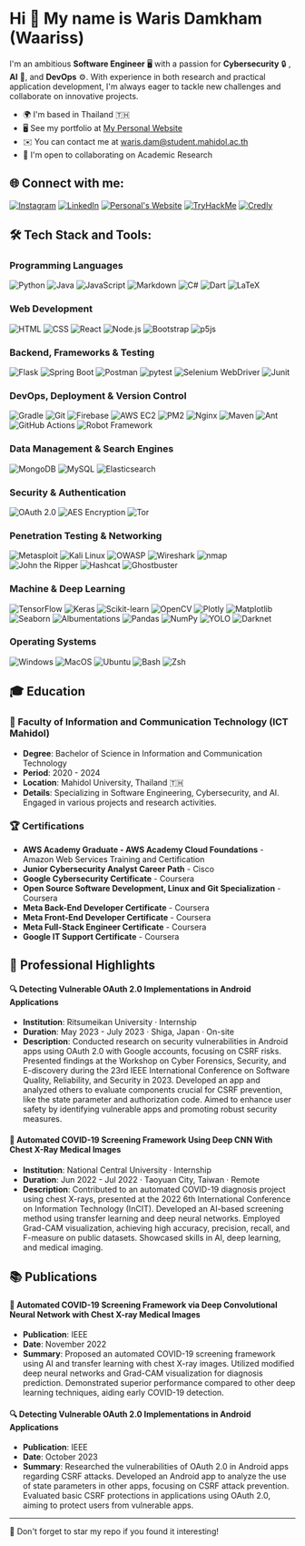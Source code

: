 Hi 👋 My name is Waris Damkham (Waariss)
==============================================================================================================================

I'm an ambitious **Software Engineer** 🖥️  with a passion for **Cybersecurity** 🔒 , **AI** 🤖, and **DevOps** ⚙️. With experience in both research and practical application development, I'm always eager to tackle new challenges and collaborate on innovative projects.

*   🌍  I'm based in Thailand 🇹🇭
*   🖥️  See my portfolio at [My Personal Website](http://waris-damkham.netlify.app/#resume)
*   ✉️  You can contact me at [waris.dam@student.mahidol.ac.th](mailto:waris.dam@student.mahidol.ac.th)
*   🤝  I'm open to collaborating on Academic Research

## 🌐 Connect with me:
[![Instagram](https://img.shields.io/badge/Instagram-E4405F?style=for-the-badge&logo=instagram&logoColor=white)](https://www.instagram.com/waaris_m/)
[![LinkedIn](https://img.shields.io/badge/LinkedIn-0077B5?style=for-the-badge&logo=linkedin&logoColor=white)](https://www.linkedin.com/in/waris-damkham/)
[![Personal's Website](https://img.shields.io/badge/website-000000?style=for-the-badge&logo=About.me&logoColor=white)](https://waris-damkham.netlify.app)
[![TryHackMe](https://img.shields.io/badge/TryHackMe-C71A36?style=for-the-badge&logo=tryhackme&logoColor=white)](https://tryhackme.com/p/waris.dam)
[![Credly](https://img.shields.io/badge/Credly-E95420?style=for-the-badge&logo=credly&logoColor=white)](https://www.credly.com/users/waris-damkham.196ff471)

## 🛠 Tech Stack and Tools:

### Programming Languages

![Python](https://img.shields.io/badge/-Python-3776AB?style=for-the-badge&logo=python&logoColor=white)
![Java](https://img.shields.io/badge/-Java-007396?style=for-the-badge&logo=java&logoColor=white)
![JavaScript](https://img.shields.io/badge/-JavaScript-F7DF1E?style=for-the-badge&logo=javascript&logoColor=black)
![Markdown](https://img.shields.io/badge/-Markdown-000000?style=for-the-badge&logo=markdown&logoColor=white)
![C#](https://img.shields.io/badge/-C%23-239120?style=for-the-badge&logo=c-sharp&logoColor=white)
![Dart](https://img.shields.io/badge/-Dart-0175C2?style=for-the-badge&logo=dart&logoColor=white)
![LaTeX](https://img.shields.io/badge/-LaTeX-008080?style=for-the-badge&logo=latex&logoColor=white)

### Web Development

![HTML](https://img.shields.io/badge/-HTML-E34F26?style=for-the-badge&logo=html5&logoColor=white)
![CSS](https://img.shields.io/badge/-CSS-1572B6?style=for-the-badge&logo=css3&logoColor=white)
![React](https://img.shields.io/badge/-React-61DAFB?style=for-the-badge&logo=react&logoColor=black)
![Node.js](https://img.shields.io/badge/-Node.js-339933?style=for-the-badge&logo=node.js&logoColor=white)
![Bootstrap](https://img.shields.io/badge/-Bootstrap-7952B3?style=for-the-badge&logo=bootstrap&logoColor=white)
![p5js](https://img.shields.io/badge/-p5js-ED225D?style=for-the-badge&logo=p5.js&logoColor=white)

### Backend, Frameworks & Testing

![Flask](https://img.shields.io/badge/-Flask-000000?style=for-the-badge&logo=flask&logoColor=white)
![Spring Boot](https://img.shields.io/badge/-Spring%20Boot-6DB33F?style=for-the-badge&logo=spring-boot&logoColor=white)
![Postman](https://img.shields.io/badge/-Postman-FF6C37?style=for-the-badge&logo=postman&logoColor=white)
![pytest](https://img.shields.io/badge/-pytest-0A9EDC?style=for-the-badge&logo=pytest&logoColor=white)
![Selenium WebDriver](https://img.shields.io/badge/-Selenium%20WebDriver-43B02A?style=for-the-badge&logo=selenium&logoColor=white)
![Junit](https://img.shields.io/badge/-Junit-25A162?style=for-the-badge&logo=junit5&logoColor=white)

### DevOps, Deployment & Version Control

![Gradle](https://img.shields.io/badge/-Gradle-02303A?style=for-the-badge&logo=gradle&logoColor=white)
![Git](https://img.shields.io/badge/-Git-F05032?style=for-the-badge&logo=git&logoColor=white)
![Firebase](https://img.shields.io/badge/-Firebase-FFCA28?style=for-the-badge&logo=firebase&logoColor=black)
![AWS EC2](https://img.shields.io/badge/-Amazon%20AWS-232F3E?style=for-the-badge&logo=amazon-aws&logoColor=white)
![PM2](https://img.shields.io/badge/-PM2-2B037A?style=for-the-badge&logo=pm2&logoColor=white)
![Nginx](https://img.shields.io/badge/-nginx-009639?style=for-the-badge&logo=nginx&logoColor=white)
![Maven](https://img.shields.io/badge/-Apache%20Maven-C71A36?style=for-the-badge&logo=apache-maven&logoColor=white)
![Ant](https://img.shields.io/badge/-Apache%20Ant-A81C7D?style=for-the-badge&logo=apache-ant&logoColor=white)
![GitHub Actions](https://img.shields.io/badge/-GitHub%20Actions-2088FF?style=for-the-badge&logo=github-actions&logoColor=white)
![Robot Framework](https://img.shields.io/badge/-Robot%20Framework-00BFFF?style=for-the-badge&logo=robot-framework&logoColor=white)

### Data Management & Search Engines

![MongoDB](https://img.shields.io/badge/-MongoDB-47A248?style=for-the-badge&logo=mongodb&logoColor=white)
![MySQL](https://img.shields.io/badge/-MySQL-4479A1?style=for-the-badge&logo=mysql&logoColor=white)
![Elasticsearch](https://img.shields.io/badge/-Elasticsearch-005571?style=for-the-badge&logo=elasticsearch&logoColor=white)

### Security & Authentication

![OAuth 2.0](https://img.shields.io/badge/-OAuth%202.0-26A69A?style=for-the-badge&logo=oauth&logoColor=white)
![AES Encryption](https://img.shields.io/badge/-AES%20Encryption-7E57C2?style=for-the-badge&logo=aes&logoColor=white)
![Tor](https://img.shields.io/badge/-Tor-7D4698?style=for-the-badge&logo=tor-browser&logoColor=white)

### Penetration Testing & Networking

![Metasploit](https://img.shields.io/badge/-Metasploit-E53935?style=for-the-badge&logo=metasploit&logoColor=white)
![Kali Linux](https://img.shields.io/badge/-Kali%20Linux-557C94?style=for-the-badge&logo=kali-linux&logoColor=white)
![OWASP](https://img.shields.io/badge/-OWASP-424242?style=for-the-badge&logo=owasp&logoColor=white)
![Wireshark](https://img.shields.io/badge/-Wireshark-1679A7?style=for-the-badge&logo=wireshark&logoColor=white)
![nmap](https://img.shields.io/badge/-nmap-1E88E5?style=for-the-badge&logo=nmap&logoColor=white)
![John the Ripper](https://img.shields.io/badge/-John%20the%20Ripper-FFB300?style=for-the-badge)
![Hashcat](https://img.shields.io/badge/-Hashcat-EF6C00?style=for-the-badge)
![Ghostbuster](https://img.shields.io/badge/-Ghostbuster-00ACC1?style=for-the-badge)

### Machine & Deep Learning

![TensorFlow](https://img.shields.io/badge/TensorFlow-%23FF6F00.svg?style=for-the-badge&logo=TensorFlow&logoColor=white)
![Keras](https://img.shields.io/badge/Keras-%23D00000.svg?style=for-the-badge&logo=Keras&logoColor=white)
![Scikit-learn](https://img.shields.io/badge/scikit--learn-%23F7931E.svg?style=for-the-badge&logo=scikit-learn&logoColor=white)
![OpenCV](https://img.shields.io/badge/opencv-%23white.svg?style=for-the-badge&logo=opencv&logoColor=white)
![Plotly](https://img.shields.io/badge/Plotly-%233F4F75.svg?style=for-the-badge&logo=plotly&logoColor=white)
![Matplotlib](https://img.shields.io/badge/Matplotlib-%23ffffff.svg?style=for-the-badge&logo=Matplotlib&logoColor=black)
![Seaborn](https://img.shields.io/badge/Seaborn-004D40?style=for-the-badge)
![Albumentations](https://img.shields.io/badge/Albumentations-1B5E20?style=for-the-badge)
![Pandas](https://img.shields.io/badge/pandas-%23150458.svg?style=for-the-badge&logo=pandas&logoColor=white)
![NumPy](https://img.shields.io/badge/numpy-%23013243.svg?style=for-the-badge&logo=numpy&logoColor=white)
![YOLO](https://img.shields.io/badge/YOLO-F57F17?style=for-the-badge&logo=yolo&logoColor=white)
![Darknet](https://img.shields.io/badge/Darknet-212121?style=for-the-badge&logo=darknet&logoColor=white)

### Operating Systems

![Windows](https://img.shields.io/badge/Windows-0078D6?style=for-the-badge&logo=windows&logoColor=white)
![MacOS](https://img.shields.io/badge/mac%20os-000000?style=for-the-badge&logo=apple&logoColor=white)
![Ubuntu](https://img.shields.io/badge/Ubuntu-E95420?style=for-the-badge&logo=ubuntu&logoColor=white)
![Bash](https://img.shields.io/badge/Bash-4EAA25?style=for-the-badge&logo=gnu-bash&logoColor=white)
![Zsh](https://img.shields.io/badge/Zsh-000000?style=for-the-badge&logo=zsh&logoColor=white)

## 🎓 Education

### 🏫 Faculty of Information and Communication Technology (ICT Mahidol)
- **Degree**: Bachelor of Science in Information and Communication Technology
- **Period**: 2020 - 2024
- **Location**: Mahidol University, Thailand 🇹🇭
- **Details**: Specializing in Software Engineering, Cybersecurity, and AI. Engaged in various projects and research activities.

### 🏆 Certifications

- **AWS Academy Graduate - AWS Academy Cloud Foundations** - Amazon Web Services Training and Certification
- **Junior Cybersecurity Analyst Career Path** - Cisco
- **Google Cybersecurity Certificate** - Coursera
- **Open Source Software Development, Linux and Git Specialization** - Coursera
- **Meta Back-End Developer Certificate** - Coursera
- **Meta Front-End Developer Certificate** - Coursera
- **Meta Full-Stack Engineer Certificate** - Coursera
- **Google IT Support Certificate** - Coursera

## 💼 Professional Highlights

#### 🔍 Detecting Vulnerable OAuth 2.0 Implementations in Android Applications
- **Institution**: Ritsumeikan University · Internship
- **Duration**: May 2023 - July 2023 · Shiga, Japan · On-site
- **Description**: Conducted research on security vulnerabilities in Android apps using OAuth 2.0 with Google accounts, focusing on CSRF risks. Presented findings at the Workshop on Cyber Forensics, Security, and E-discovery during the 23rd IEEE International Conference on Software Quality, Reliability, and Security in 2023. Developed an app and analyzed others to evaluate components crucial for CSRF prevention, like the state parameter and authorization code. Aimed to enhance user safety by identifying vulnerable apps and promoting robust security measures.

#### 🦠 Automated COVID-19 Screening Framework Using Deep CNN With Chest X-Ray Medical Images
- **Institution**: National Central University · Internship
- **Duration**: Jun 2022 - Jul 2022 · Taoyuan City, Taiwan · Remote
- **Description**: Contributed to an automated COVID-19 diagnosis project using chest X-rays, presented at the 2022 6th International Conference on Information Technology (InCIT). Developed an AI-based screening method using transfer learning and deep neural networks. Employed Grad-CAM visualization, achieving high accuracy, precision, recall, and F-measure on public datasets. Showcased skills in AI, deep learning, and medical imaging.

## 📚 Publications

#### 🦠 Automated COVID-19 Screening Framework via Deep Convolutional Neural Network with Chest X-ray Medical Images
- **Publication**: IEEE
- **Date**: November 2022
- **Summary**: Proposed an automated COVID-19 screening framework using AI and transfer learning with chest X-ray images. Utilized modified deep neural networks and Grad-CAM visualization for diagnosis prediction. Demonstrated superior performance compared to other deep learning techniques, aiding early COVID-19 detection.

#### 🔍 Detecting Vulnerable OAuth 2.0 Implementations in Android Applications
- **Publication**: IEEE
- **Date**: October 2023
- **Summary**: Researched the vulnerabilities of OAuth 2.0 in Android apps regarding CSRF attacks. Developed an Android app to analyze the use of state parameters in other apps, focusing on CSRF attack prevention. Evaluated basic CSRF protections in applications using OAuth 2.0, aiming to protect users from vulnerable apps.


---

🌟 Don't forget to star my repo if you found it interesting!

